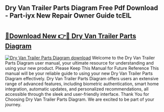 ## Dry Van Trailer Parts Diagram Free Pdf Download - Part-iyx New Repair Owner Guide tcEIL

# <h2><a href="http://dfseuab.blite.top/?on=Dry+Van+Trailer+Parts+Diagram">🔗Download New 👉🔴 Dry Van Trailer Parts Diagram</a></h2>

[![Dry Van Trailer Parts Diagram download](https://i.imgur.com/lujVjoI.png)](http://dfseuab.blite.top/?on=Dry+Van+Trailer+Parts+Diagram)
Welcome to the Dry Van Trailer Parts Diagram user manual, your ultimate resource for understanding and using your new product. Please Keep This Manual for Future Reference This manual will be your reliable guide to using your new Dry Van Trailer Parts Diagram effectively. Dry Van Trailer Parts Diagram offers users an extensive range of advanced features, including biometric authentication, smart home integration, automatic updates, and personalized recommendations, all accessible through the sleek and user-friendly interface. Thank You for Choosing Dry Van Trailer Parts Diagram. We are excited to be part of your journey.
